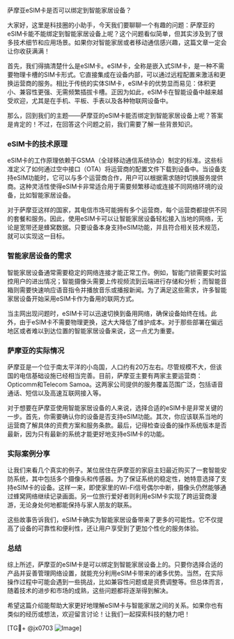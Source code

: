 萨摩亚eSIM卡是否可以绑定到智能家居设备？

大家好，这里是科技圈的小助手，今天我们要聊聊一个有趣的问题：萨摩亚的eSIM卡能不能绑定到智能家居设备上呢？这个问题看似简单，但其实涉及到了很多技术细节和应用场景。如果你对智能家居或者移动通信感兴趣，这篇文章一定会让你收获满满！

首先，我们得搞清楚什么是eSIM卡。eSIM卡，全称是嵌入式SIM卡，是一种不需要物理卡槽的SIM卡形式。它直接集成在设备内部，可以通过远程配置来激活和更换运营商的服务。相比于传统的实体SIM卡，eSIM卡的优势显而易见：体积更小、兼容性更强、无需频繁插拔卡槽。正因为如此，eSIM卡在智能设备中越来越受欢迎，尤其是在手机、平板、手表以及各种物联网设备中。

那么，回到我们的主题——萨摩亚的eSIM卡能否绑定到智能家居设备上呢？答案是肯定的！不过，在回答这个问题之前，我们需要了解一些背景知识。

### eSIM卡的技术原理

eSIM卡的工作原理依赖于GSMA（全球移动通信系统协会）制定的标准。这些标准定义了如何通过空中接口（OTA）将运营商的配置文件下载到设备中。当设备支持eSIM功能时，它可以与多个运营商合作，用户可以根据需求随时切换服务提供商。这种灵活性使得eSIM卡非常适合用于需要频繁移动或连接不同网络环境的设备，比如智能家居设备。

对于萨摩亚这样的国家，其电信市场可能拥有多个运营商，每个运营商都提供不同的套餐和服务。因此，使用eSIM卡可以让智能家居设备轻松接入当地的网络，无论是宽带还是蜂窝数据。只要设备本身支持eSIM功能，并且符合相关技术规范，就可以实现这一目标。

### 智能家居设备的需求

智能家居设备通常需要稳定的网络连接才能正常工作。例如，智能门锁需要实时监控用户的进出情况；智能摄像头需要上传视频流到云端进行存储和分析；而智能音箱则需要快速响应语音指令并播放音乐或播报新闻。为了满足这些需求，许多智能家居设备开始采用eSIM卡作为备用的联网方式。

当主网出现问题时，eSIM卡可以迅速切换到备用网络，确保设备始终在线。此外，由于eSIM卡不需要物理更换，这大大降低了维护成本。对于那些部署在偏远地区或者难以到达位置的智能家居设备来说，这一点尤为重要。

### 萨摩亚的实际情况

萨摩亚是一个位于南太平洋的小岛国，人口约有20万左右。尽管规模不大，但该国的电信基础设施已经相当完善。目前，萨摩亚主要有两家主要运营商：Opticomm和Telecom Samoa。这两家公司提供的服务覆盖范围广泛，包括语音通话、短信以及高速互联网接入等。

对于想要在萨摩亚使用智能家居设备的人来说，选择合适的eSIM卡是非常关键的一步。首先，你需要确认你的设备是否支持eSIM功能。其次，你应该联系当地的运营商了解具体的资费方案和服务条款。最后，记得检查设备的操作系统版本是否最新，因为只有最新的系统才能更好地支持eSIM卡的功能。

### 实际案例分享

让我们来看几个真实的例子。某位居住在萨摩亚的家庭主妇最近购买了一套智能安防系统，其中包括多个摄像头和传感器。为了保证系统的稳定性，她特意选择了支持eSIM卡的设备。这样一来，即使家里的Wi-Fi信号偶尔中断，摄像头仍然能够通过蜂窝网络继续记录画面。另一位旅行爱好者则利用eSIM卡实现了跨运营商漫游，无论身处何地都能保持与家人朋友的联系。

这些故事告诉我们，eSIM卡确实为智能家居设备带来了更多的可能性。它不仅提高了设备的可靠性和便利性，还让用户享受到了更加个性化的服务体验。

### 总结

综上所述，萨摩亚的eSIM卡是可以绑定到智能家居设备上的。只要你选择合适的产品并妥善管理网络设置，就能充分利用eSIM卡带来的诸多优势。当然，在实际操作过程中可能会遇到一些挑战，比如兼容性问题或是资费调整等。但总体而言，随着技术的进步和市场的成熟，这些问题都将逐渐得到解决。

希望这篇介绍能帮助大家更好地理解eSIM卡与智能家居之间的关系。如果你也有类似的经历或想法，欢迎留言讨论！让我们一起探索科技的魅力吧！

[TG💪+ @jx0703 ![Image](https://github.com/user-attachments/assets/dbca1d08-cadb-493c-b0ec-ad6f7a83f270)]